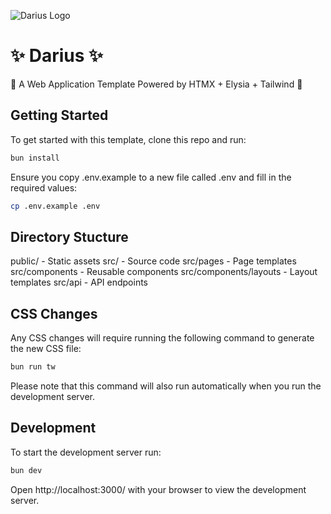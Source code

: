 ![Darius Logo](https://github.com/atridadl/Darius/assets/88056492/2b7f321c-536b-447c-a7cb-2a58d8f62776)

# ✨ Darius ✨

🚀 A Web Application Template Powered by HTMX + Elysia + Tailwind 🚀

## Getting Started

To get started with this template, clone this repo and run:

```bash
bun install
```

Ensure you copy .env.example to a new file called .env and fill in the required values:

```bash
cp .env.example .env
```

## Directory Stucture

public/ - Static assets
src/ - Source code
src/pages - Page templates
src/components - Reusable components
src/components/layouts - Layout templates
src/api - API endpoints

## CSS Changes

Any CSS changes will require running the following command to generate the new CSS file:

```bash
bun run tw
```

Please note that this command will also run automatically when you run the development server.

## Development

To start the development server run:

```bash
bun dev
```

Open http://localhost:3000/ with your browser to view the development server.
